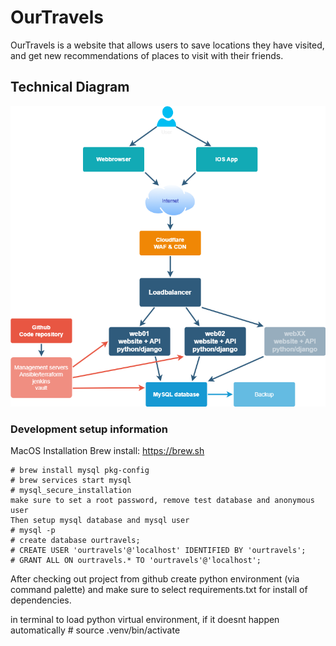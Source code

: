 # OurTravels
OurTravels is a website that allows users to save locations they have visited, and get new recommendations of places to visit with their friends.

## Technical Diagram
![Diagram](images/backend_diagram.png)

### Development setup information
MacOS Installation
Brew install: https://brew.sh
```
# brew install mysql pkg-config
# brew services start mysql
# mysql_secure_installation
make sure to set a root password, remove test database and anonymous user
Then setup mysql database and mysql user
# mysql -p
# create database ourtravels;
# CREATE USER 'ourtravels'@'localhost' IDENTIFIED BY 'ourtravels';
# GRANT ALL ON ourtravels.* TO 'ourtravels'@'localhost';
```
After checking out project from github
create python environment (via command palette) and make sure to select requirements.txt for install of dependencies.

in terminal to load python virtual environment, if it doesnt happen automatically
    # source .venv/bin/activate
